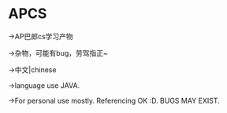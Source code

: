 # APCS
→AP巴郎cs学习产物

→杂物，可能有bug，劳驾指正~

→中文|chinese

→language use JAVA.


→For personal use mostly. Referencing OK :D. BUGS MAY EXIST.
